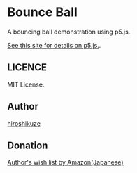 # Bounce Ball

A bouncing ball demonstration using p5.js.

[See this site for details on p5.js.](https://p5js.org/).

## LICENCE

MIT License.

## Author

[hiroshikuze](https://github.com/hiroshikuze)

## Donation

[Author's wish list by Amazon(Japanese)](https://www.amazon.jp/hz/wishlist/ls/5BAWD0LZ89V9?ref_=wl_share)
